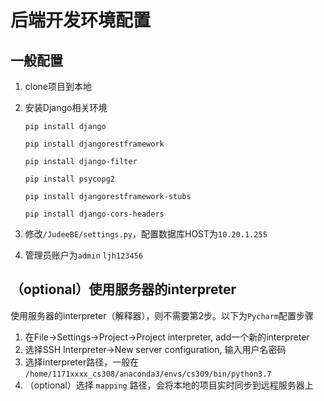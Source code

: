 # 后端开发环境配置

## 一般配置

1. clone项目到本地

2. 安装Django相关环境

   ```
   pip install django
   
   pip install djangorestframework
   
   pip install django-filter
   
   pip install psycopg2
   
   pip install djangorestframework-stubs
   
   pip install django-cors-headers
   ```

   

3. 修改`/JudeeBE/settings.py`，配置数据库HOST为`10.20.1.255`

4. 管理员账户为`admin`       `ljh123456`

## （optional）使用服务器的interpreter

使用服务器的interpreter（解释器），则不需要第2步。以下为`Pycharm`配置步骤

1. 在File->Settings->Project->Project interpreter, add一个新的interpreter
2. 选择SSH Interpreter->New server configuration, 输入用户名密码
3. 选择interpreter路径，一般在 `/home/1171xxxx_cs308/anaconda3/envs/cs309/bin/python3.7` 
4. （optional）选择 `mapping` 路径，会将本地的项目实时同步到远程服务器上

